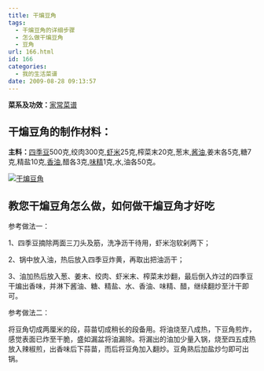 ```yaml
---
title: 干煸豆角
tags:
  - 干煸豆角的详细步骤
  - 怎么做干煸豆角
  - 豆角
url: 166.html
id: 166
categories:
  - 我的生活菜谱
date: 2009-08-28 09:13:57
---
```


**菜系及功效：**[家常菜谱](http://smile.itcao.com/CaiXi/JiaChangCai/)

干煸豆角的制作材料：
----------

**主料：**[四季豆](http://smile.itcao.com/YuanLiao/0c9d5f5eb2adb467.htm)500克,绞肉300克,[虾米](http://smile.itcao.com/YuanLiao/3629a7ffa33ccc10.htm)25克,榨菜末20克,葱末,[酱油](http://smile.itcao.com/YuanLiao/fb93b0d30e73259c.htm),姜末各5克,糖7克,精盐10克,[香油](http://smile.itcao.com/YuanLiao/ab76ddb6a488339e.htm),醋各3克,[味精](http://smile.itcao.com/YuanLiao/aad8df79ff6805df.htm)1克,水,油各50克。  
  
[![干煸豆角](https://res.cloudinary.com/lhybaobei/image/upload/v1563863637/%E5%B9%B2%E7%85%B8%E8%B1%86%E8%A7%92_b0n62w.jpg "干煸豆角")](https://res.cloudinary.com/lhybaobei/image/upload/v1563863637/%E5%B9%B2%E7%85%B8%E8%B1%86%E8%A7%92_b0n62w.jpg)  

教您干煸豆角怎么做，如何做干煸豆角才好吃
--------------------

参考做法一：  
  
1、四季豆摘除两面三刀头及筋，洗净沥干待用，虾米泡软剁两下；  
  
2、锅中放入油，热后放入四季豆炸黄，再取出把油沥干；  
  
3、油加热后放入葱、姜末、绞肉、虾米末、榨菜末炒翻，最后倒入炸过的四季豆干煸出香味，并淋下酱油、糖、精盐、水、香油、味精、醋，继续翻炒至汁干即可。  
  
参考做法二：  
  
将豆角切成两厘米的段，蒜苗切成稍长的段备用。将油烧至八成热，下豆角煎炸，感觉表面已炸至干脆，盛如漏盆将油漏除。将漏出的油加少量入锅，烧至四五成热放入辣椒煎，出香味后下蒜苗，而后将豆角加入翻炒。豆角熟后加盐炒匀即可出锅。